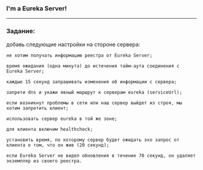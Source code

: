 ### I'm a Eureka Server!

---

### Задание:  
добавь следующие настройки на стороне сервера:

    не хотим получать информацию реестра от Eureka Server; 

    время ожидания (одна минута) до истечения тайм-аута соединения с Eureka Server;

    каждые 15 секунд запрашивать изменения об информации с сервера;

    запрети dns и укажи явный маршрут к серверам eureka (serviceUrl);

    если возникнут проблемы в сети или наш сервер выйдет из строя, мы хотим запретить клиент;

    использовать сервер eureka в той же зоне;

    для клиента включим healthcheck;

    установить время, по которому сервер будет ожидать эхо запрос от клиента о том, что он жив (20 секунд);

    если Eureka Server не видел обновления в течение 70 секунд, он удаляет экземпляр из своего реестра.
